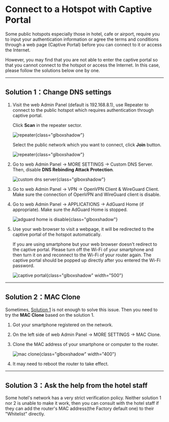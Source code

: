 # Connect to a Hotspot with Captive Portal

Some public hotspots especially those in hotel, cafe or airport, require you to input your authentication information or agree the terms and conditions through a web page (Captive Portal) before you can connect to it or access the Internet.

However, you may find that you are not able to enter the captive portal so that you cannot connect to the hotspot or access the Internet. In this case, please follow the solutions below one by one.

---

## Solution 1：Change DNS settings

1. Visit the web Admin Panel (default is 192.168.8.1), use Repeater to connect to the public hotspot which requires authentication through captive portal.

    Click **Scan** in the repeater sector.

    ![repeater](https://static.gl-inet.com/docs/en/3/tutorials/connect_to_a_hotspot_with_captive_portal/repeater.png){class="glboxshadow"}

    Select the public network which you want to connect, click **Join** button.

    ![repeater](https://static.gl-inet.com/docs/en/3/tutorials/connect_to_a_hotspot_with_captive_portal/repeater_selected.png){class="glboxshadow"}

2. Go to web Admin Panel -> MORE SETTINGS -> Custom DNS Server. Then, disable **DNS Rebinding Attack Protection**.

    ![custom dns server](https://static.gl-inet.com/docs/en/3/tutorials/connect_to_a_hotspot_with_captive_portal/custom_dns_server.png){class="glboxshadow"}

3. Go to web Admin Panel -> VPN -> OpenVPN Client & WireGuard Client. Make sure the connection of OpenVPN and WireGuard client is disable.

4. Go to web Admin Panel -> APPLICATIONS -> AdGuard Home (if appropriate). Make sure the AdGuard Home is stopped.

    ![adguard home is disable](https://static.gl-inet.com/docs/en/3/tutorials/connect_to_a_hotspot_with_captive_portal/adguardhome_is_disable.png){class="glboxshadow"}

5. Use your web browser to visit a webpage, it will be redirected to the captive portal of the hotspot automatically.

    If you are using smartphone but your web browser doesn't redirect to the captive portal. Please turn off the Wi-Fi of your smartphone and then turn it on and reconnect to the Wi-Fi of your router again. The captive portal should be popped up directly after you entered the Wi-Fi password.

    ![captive portal](https://static.gl-inet.com/docs/en/2.x/troubleshooting/src/captive_portal/7.jpg){class="glboxshadow" width="500"}

---

## Solution 2：MAC Clone

Sometimes, [Solution 1](#solution-1change-dns-settings) is not enough to solve this issue. Then you need to try the **MAC Clone** based on the solution 1.

1. Got your smartphone registered on the network.

2. On the left side of web Admin Panel -> MORE SETTINGS -> MAC Clone.

3. Clone the MAC address of your smartphone or computer to the router.

    ![mac clone](https://static.gl-inet.com/docs/en/3/tutorials/connect_to_a_hotspot_with_captive_portal/mac_clone.png){class="glboxshadow" width="400"}

4. It may need to reboot the router to take effect.

---

## Solution 3：Ask the help from the hotel staff

Some hotel's network has a very strict verification policy. Neither solution 1 nor 2 is unable to make it work, then you can consult with the hotel staff if they can add the router's MAC address(the Factory default one) to their "Whitelist" directly.
